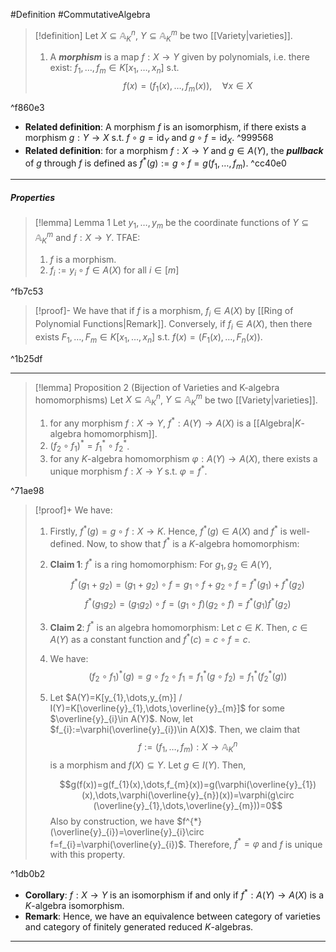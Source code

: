 #Definition #CommutativeAlgebra 

> [!definition]
> Let $X\subseteq \mathbb{A}_{K}^n$, $Y\subseteq \mathbb{A}_{K}^m$ be two [[Variety|varieties]]. 
> 1. A ***morphism*** is a map $f:X\to Y$ given by polynomials, i.e. there exist: $f_{1},\dots,f_{m}\in K[x_{1},\dots,x_{n}]$ s.t. $$f(x)=(f_{1}(x),\dots,f_{m}(x)),\quad \forall x\in X$$

^f860e3

- **Related definition**: A morphism $f$ is an isomorphism, if there exists a morphism $g:Y\to X$ s.t. $f\circ g=\text{id}_{Y}$ and $g\circ f=\text{id}_{X}$. ^999568
- **Related definition**: for a morphism $f:X\to Y$ and $g\in A(Y)$, the ***pullback*** of $g$ through $f$ is defined as $f^{*}(g):=g\circ f=g(f_{1},\dots,f_{m})$. ^cc40e0
---
##### Properties
> [!lemma] Lemma 1
> Let $y_{1},\dots,y_{m}$ be the coordinate functions of $Y\subseteq \mathbb{A}_{K}^m$ and $f:X\to Y$. TFAE:
> 1. $f$ is a morphism.
> 2. $f_{i}:=y_{i}\circ f\in A(X)$ for all $i\in[m]$

^fb7c53

> [!proof]-
> We have that if $f$ is a morphism, $f_{i}\in A(X)$ by [[Ring of Polynomial Functions|Remark]]. Conversely, if $f_{i}\in A(X)$, then there exists $F_{1},\dots,F_{m}\in K[x_{1},\dots,x_{n}]$ s.t. $f(x)=(F_{1}(x),\dots,F_{n}(x))$. 

^1b25df

---
> [!lemma] Proposition 2 (Bijection of Varieties and K-algebra homomorphisms)
> Let $X\subseteq \mathbb{A}_{K}^n$, $Y\subseteq \mathbb{A}_{K}^m$ be two [[Variety|varieties]].
> 1. for any morphism $f:X\to Y$, $f^{*}:A(Y)\to A(X)$ is a [[Algebra|$K$-algebra homomorphism]].
> 2. $(f_{2}\circ f_{1})^{*}=f_{1}^{*}\circ f_{2}^{*}$.
> 3. for any $K$-algebra homomorphism $\varphi:A(Y)\to A(X)$, there exists a unique morphism $f:X\to Y$ s.t. $\varphi=f^{*}$. 

^71ae98

> [!proof]+
> We have:
> 1. Firstly, $f^{*}(g)=g\circ f:X\to K$. Hence, $f^{*}(g)\in A(X)$ and $f^{*}$ is well-defined. Now, to show that $f^{*}$ is a $K$-algebra homomorphism:
> 	1. **Claim 1**: $f^{*}$ is a ring homomorphism: For $g_{1},g_{2}\in A(Y)$, $$f^{*}(g_{1}+g_{2})=(g_{1}+g_{2})\circ f=g_{1}\circ f+g_{2}\circ f=f^{*}(g_{1})+f^{*}(g_{2})$$ $$f^{*}(g_{1}g_{2})=(g_{1}g_{2})\circ f=(g_{1}\circ f)(g_{2}\circ f)=f^{*}(g_{1})f^{*}(g_{2})$$
> 	2. **Claim 2**: $f^{*}$ is an algebra homomorphism: Let $c\in K$. Then, $c\in A(Y)$ as a constant function and $f^{*}(c)= c \circ f=c$. 
> 2. We have: $$(f_{2}\circ f_{1})^{*}(g)=g\circ f_{2}\circ f_{1}=f_{1}^{*}(g\circ f_{2})=f^{*}_{1}(f_{2}^{*}(g))$$
> 3. Let $A(Y)=K[y_{1},\dots,y_{m}] / I(Y)=K[\overline{y}_{1},\dots,\overline{y}_{m}]$ for some $\overline{y}_{i}\in A(Y)$. Now, let $f_{i}:=\varphi(\overline{y}_{i})\in A(X)$. Then, we claim that $$f:=(f_{1},\dots,f_{m}):X\to \mathbb{A}_{K}^n$$ is a morphism and $f(X)\subseteq Y$. Let $g\in I(Y)$. Then, 
>    
>    $$g(f(x))=g(f_{1}(x),\dots,f_{m}(x))=g(\varphi(\overline{y}_{1})(x),\dots,\varphi(\overline{y}_{n})(x))=\varphi(g\circ (\overline{y}_{1},\dots,\overline{y}_{m}))=0$$Also by construction, we have $f^{*}(\overline{y}_{i})=\overline{y}_{i}\circ f=f_{i}=\varphi(\overline{y}_{i})$. Therefore, $f^{*}=\varphi$ and $f$ is unique with this property.

^1db0b2

- **Corollary**: $f:X\to Y$ is an isomorphism if and only if $f^{*}:A(Y)\to A(X)$ is a $K$-algebra isomorphism. 
- **Remark**: Hence, we have an equivalence between category of varieties and category of finitely generated reduced $K$-algebras.
---
